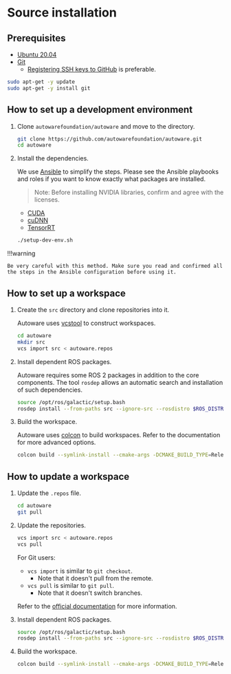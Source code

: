 # Source installation

## Prerequisites

- [Ubuntu 20.04](https://releases.ubuntu.com/20.04/)
- [Git](https://git-scm.com/)
  - [Registering SSH keys to GitHub](https://github.com/settings/keys) is preferable.

```bash
sudo apt-get -y update
sudo apt-get -y install git
```

## How to set up a development environment

1. Clone `autowarefoundation/autoware` and move to the directory.

   ```bash
   git clone https://github.com/autowarefoundation/autoware.git
   cd autoware
   ```

2. Install the dependencies.

   We use [Ansible](https://www.ansible.com/) to simplify the steps.
   Please see the Ansible playbooks and roles if you want to know exactly what packages are installed.

   > Note: Before installing NVIDIA libraries, confirm and agree with the licenses.

   - [CUDA](https://docs.nvidia.com/cuda/eula/index.html)
   - [cuDNN](https://docs.nvidia.com/deeplearning/cudnn/sla/index.html)
   - [TensorRT](https://docs.nvidia.com/deeplearning/tensorrt/sla/index.html)

   ```bash
   ./setup-dev-env.sh
   ```

!!!warning

    Be very careful with this method. Make sure you read and confirmed all the steps in the Ansible configuration before using it.

## How to set up a workspace

1. Create the `src` directory and clone repositories into it.

   Autoware uses [vcstool](https://github.com/dirk-thomas/vcstool) to construct workspaces.

   ```bash
   cd autoware
   mkdir src
   vcs import src < autoware.repos
   ```

2. Install dependent ROS packages.

   Autoware requires some ROS 2 packages in addition to the core components.
   The tool `rosdep` allows an automatic search and installation of such dependencies.

   ```bash
   source /opt/ros/galactic/setup.bash
   rosdep install --from-paths src --ignore-src --rosdistro $ROS_DISTRO
   ```

3. Build the workspace.

   Autoware uses [colcon](https://colcon.readthedocs.io/en/released/index.html) to build workspaces.
   Refer to the documentation for more advanced options.

   ```bash
   colcon build --symlink-install --cmake-args -DCMAKE_BUILD_TYPE=Release
   ```

## How to update a workspace

1. Update the `.repos` file.

   ```bash
   cd autoware
   git pull
   ```

2. Update the repositories.

   ```bash
   vcs import src < autoware.repos
   vcs pull
   ```

   For Git users:

   - `vcs import` is similar to `git checkout`.
     - Note that it doesn't pull from the remote.
   - `vcs pull` is similar to `git pull`.
     - Note that it doesn't switch branches.

   Refer to the [official documentation](https://github.com/dirk-thomas/vcstool) for more information.

3. Install dependent ROS packages.

   ```bash
   source /opt/ros/galactic/setup.bash
   rosdep install --from-paths src --ignore-src --rosdistro $ROS_DISTRO
   ```

4. Build the workspace.

   ```bash
   colcon build --symlink-install --cmake-args -DCMAKE_BUILD_TYPE=Release
   ```
